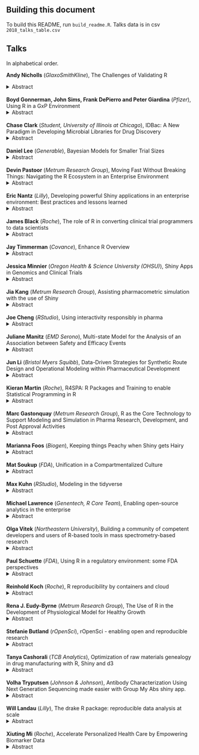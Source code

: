 ## Building this document

To build this README, run `build_readme.R`. Talks data is in csv `2018_talks_table.csv`

## Talks

In alphabetical order.

<strong>Andy Nicholls</strong> (<i>GlaxoSmithKline</i>), The Challenges of Validating R<details><summary>Abstract</summary></p>The first challenge in validating an analytic tool for the pharmaceutical industry is that, despite a formal FDA definition, there is still no cross-industry agreement on what 'validation' really means with respect to an analytic tool. AIMS (Application and Implementation of Methodologies in Statistics), a Special Interest Group within PSI have been attempting to answer this question with respect to R. In doing so we recently received approval from the R Consortium for an online R package validation repository and are now looking to formalise some early definitions. In this presentation I will walk through some of the challenges that we have identified thus far and outline what we're hoping to achieve with the platform.</p><br>[Slides](https://github.com/rinpharma/2018_presentations/tree/master/talks_folder/2018-Nicholls-The_Challenges_of_Validating_R.pptx)</details><br>
<strong>Boyd Gonnerman, John Sims, Frank DePierro and Peter Giardina</strong> (<i>Pfizer</i>), Using R in a GxP Environment<details><summary>Abstract</summary></p>The Data Science team in Pfizer's Vaccine Research and Development division (VRD) creates and maintains validated applications used during high-throughput clinical testing that enable advanced analytic and reporting requirements. SAS has long been the de-facto standard for analyzing data in a regulated GxP environment. Web deployment of these applications has been the best approach, and Pfizer VRD has developed several mid-tier applications in Java that submit batch SAS processes on a High Performance Computing grid. Pfizer VRD's high level approach is the same across different assay platforms: data are pulled from a combination of electronic files and Oracle databases and analyzed, results are written back to an Oracle database, and electronic output files are made in various formats (e.g. PDF). The regulated nature of Pfizer VRD's work and the difficulty in deploying R-based applications over the web have previously been an impediment to the use of R, but new tools such as RStudio's Shiny Server Pro have helped us overcome those challenges. This presentation focuses on a comparison of the architecture used to deploy our SAS applications and the infrastructure required to deploy R-based applications to meet GxP requirements. Real life examples will be provided to illustrate the usefulness of this platform in a regulated laboratory environment.</p><br>[Slides](https://github.com/rinpharma/2018_presentations/tree/master/talks_folder/2018-Gonnerman-R_in_a_GxP_Environment.pptx)</details><br>
<strong>Chase Clark</strong> (<i>Student, University of Illinois at Chicago</i>), IDBac: A New Paradigm in Developing Microbial Libraries for Drug Discovery<details><summary>Abstract</summary></p>The success of a bacterial drug discovery program can be no greater than the phylogenetic diversity and capacity of those bacteria in the library to produce specialized metabolites (SM). However, the methods used to create bacterial strain libraries have seen little innovation in nearly 80 years. Current practice relies entirely on colony morphology and/or 16S rRNA gene sequencing analysis to decide which isolated strains to retain for addition to a drug discovery library. However, these practices create inefficient libraries plagued with a high degree of taxonomic and chemical redundancy by relying on physical characteristics that have limited correlation with strains' SM, the foundation of drug discovery. Therefore, the development of a platform to rapidly prioritize unknown bacterial strains based on phylogeny and SM would greatly increase the efficiency of the front-end of microbial drug discovery. Our lab has recently developed such a platform, called IDBac, which uses in situ matrix-assisted laser desorption/ionization time-of-flight mass spectrometry (MALDI-TOF MS) to analyze protein and specialized metabolite spectra of single bacterial colonies. Utilizing R and Shiny, alongside state-of-the-art packages and techniques in MALDI processing and data visualization, we created a stand-alone executable program for MALDI-TOF MS bacterial analysis. Using unsupervised learning methods and visualizations we have demonstrated IDBac's capabilities by creating protein and specialized metabolite MS profiles, generating protein MS hierarchical groupings that accurately mirrored phylogenetic groupings and further distinguishing isolates based on inter- and intra-species differences in specialized metabolite production. With the ease of use of modern MALDI instrumentation and interactive, intuitive data exploration, IDBac can rapidly profile up to 384 bacteria in 4 hours. To our knowledge, IDBac is the first attempt to couple in situ MS analyses of protein content and specialized metabolite production and will enable laboratories with access to a MALDI-TOF MS the ability to rapidly create more efficient libraries for their drug discovery programs.</p><br>[Slides](https://github.com/rinpharma/2018_presentations/tree/master/talks_folder/2018-Clark-IDBac.pdf)</details><br>
<strong>Daniel Lee</strong> (<i>Generable</i>), Bayesian Models for Smaller Trial Sizes<details><summary>Abstract</summary></p>Precision medicine typically refers to the development of drugs and other interventions for individual patients. But how do you assess efficacy and make predictions in this extreme small data regime?
The Bayesian framework is ideal for this type of inference as it allows us to combine population and personal effects in a principled way and make predictions for both groups and individuals. The inferences are further improved when we introduce mechanistically inspired components into the modeling framework.
I'll talk about building pharma models in the small data regime and how we use Stan (a statistical modeling language for Bayesian inference) with R for analysis.</p><br>[Slides](https://github.com/rinpharma/2018_presentations/tree/master/talks_folder/2018-Lee-Bayesian_models_for_smaller_trial_sizes.pdf)</details><br>
<strong>Devin Pastoor</strong> (<i>Metrum Research Group</i>), Moving Fast Without Breaking Things: Navigating the R Ecosystem in an Enterprise Environment<details><summary>Abstract</summary></p>Despite the explosive growth and adoption of R globally, concerns over how to qualify and administrate R continues to echo in discussions about use in regulated environments. In this talk, I'll discuss the how to bridge the conceptual tenants of reproducibility, traceability, and accuracy to robust, yet agile, implementations such that and organization can maintain validated systems without imposing the shackles found in traditional validated environments. Furthermore, I will discuss a number of design elements specific to the open-source R ecosystem, such as using packages from CRAN and github, and cover how to embrace these, while responsibly managing risk in enterprise environments.</p><br>[Slides](https://github.com/rinpharma/2018_presentations/tree/master/talks_folder/2018-Pastoor-Moving_Fast_without_Breaking_Things.pdf)</details><br>
<strong>Eric Nantz</strong> (<i>Lilly</i>), Developing powerful Shiny applications in an enterprise environment: Best practices and lessons learned<details><summary>Abstract</summary></p>Recent advances in the Shiny ecosystem boost the scale and scope of serious enterprise-wide web applications. More specifically, it is entirely possible to utilize key features of Shiny Server Professional and additional R packages such as shinyjs, DT, and batchtools to build Shiny applications that supports session management, high-performance computing, and reproducibility in a friendly and logical interface. Additionally, the shinytest package enables a robust workflow for developing applications efficiently, as well as being an important component to automate a validation testing framework. In this talk, I will share examples of key features and lessons learned in creating a technically powerful shiny application that integrates these pieces together.</p><br>[Slides](http://rpodcast.gitlab.io/rpharma2018/)</details><br>
<strong>James Black</strong> (<i>Roche</i>), The role of R in converting clinical trial programmers to data scientists<details><summary>Abstract</summary></p>In 3 years Real World Data Science Analytics in Roche/Genentech transitioned from a small team of former clinical trial programmers supporting a real world evidence team to become the largest department within the Personalised Healthcare (PHC) Centre of Excellence. This transition was driven by industry-wide acknowledgement of the growing importance of leveraging analytics to support PHC, but this change necessitated radical changes in workflows and competencies. To adapt to this change, the team has moved from using a single proprietary software (SAS) to becoming an open source-focused, R based but increasingly programming language agnostic, department. A core driver of this transition was the development of an internal suite of R packages that handled markdown templates and database access through to wrappers for common plots and documenting git hashes of all code used. Bringing this diverse set of tools into a coherent eco-system is a meta-package modelled on the tidyverse.</p><br>[Slides](https://phcanalytics.github.io/slides/aboutus/RinPharma2018/)</details><br>
<strong>Jay Timmerman</strong> (<i>Covance</i>), Enhance R Overview<details><summary>Abstract</summary></p>Recruitment models for clinical trials are notoriously difficult to build due to many complex factors within a study. With input from experienced practitioners, we have built an interactive tool to allow individuals to build complex recruitment models using the R/Shiny framework. The Tool Enhance R, our platform for study modeling, was ported from an Excel-based tool to the R/Shiny platform to increase model development speed, expand capability and drive transparency into model development. The tool allows users to specify critical model attributes (i.e. country site distribution, recruitment/activation rates, country-specific vacations), and provide instantaneous feedback that changes have on a model's probability of success. Using the RStudio Connect platform, we are able to grant multi-level access to users through a single web interface. Model development is tracked by exporting results to a SharePoint site and logging versions for future review/auditing. This gives significant levels of transparency on how a model was created and evolved over time. For web analytics, we used Piwik, and internal web analytics platform, to monitor how users navigate through the platform and identify browsing behavior. The application was built upon the Shiny Dashboard framework and leverages many visualization packages, including Plotly, Timevis, ggplot2 and many more. Many challenges arose in its develop, from controlling over-zealous user clicks causing out of control execution, to integrating service account execution of apps to facilitate centralized data control. This project pushed the limits of what the R/Shiny platform is capable of and demonstrates how data scientists can build useful solutions.</p><br>[Slides](https://github.com/rinpharma/2018_presentations/tree/master/talks_folder/2018-Timmerman-Enhance_R.pptx)</details><br>
<strong>Jessica Minnier</strong> (<i>Oregon Health & Science University (OHSU)</i>), Shiny Apps in Genomics and Clinical Trials<details><summary>Abstract</summary></p>R Shiny has revolutionized the way statisticians and analysts distribute analytic results and research methods. We can easily build interactive web tools that enhance data visualization and facilitate data and information sharing. Shiny apps can empower non-statisticians to explore and visualize their data or perform their own analyses with methods we develop. Harnessing this power, R users have developed Shiny apps for visualizing clinical trials and pharmaceutical data, as well as applications that aid in study design and analysis. I will present examples of how Shiny can be used in many stages of the drug development process and discuss the challenges as well as benefits of incorporating these tools in pharmaceutical workflows.</p><br>[Slides](https://jminnier-talks.netlify.com/2018_08_rpharma_shiny/minnier_rpharma2018.html)</details><br>
<strong>Jia Kang</strong> (<i>Metrum Research Group</i>), Assisting pharmacometric simulation with the use of Shiny<details><summary>Abstract</summary></p>During the drug development, pharmacometric models are often built to characterize and understand drug efficacy and safety. Simulations based on these models can assist drug development and quantitative decision making. However, computation can be time-consuming and communication with the project team may not be productive.
Shiny applications are developed as a simulation tool which allows rapid real-time simulations based on user-selected inputs and dynamic visualization of the results. It provides an easy access to individuals with no specific background of modeling and simulation. In the talk, I will present some case studies where the shiny application was used to perform simulations and facilitate the communication with decision makers.</p><br>[Slides](https://github.com/rinpharma/2018_presentations/tree/master/talks_folder/2018-Kang-Assisting_Pharmacometric_Simulation_with_the_Use_of_Shiny.pdf)</details><br>
<strong>Joe Cheng</strong> (<i>RStudio</i>), Using interactivity responsibly in pharma<details><summary>Abstract</summary></p>Shiny is a package for turning analyses written in R into interactive web applications. This capability has obvious applications in pharma, as it lets R users build interactive apps for their collaborators to explore models or results, or to automate workflows. However, the interactivity of Shiny apps is a double-edged sword, as it introduces challenges to the traceability and reproducibility of your analysis. To use interactive applications in pharma responsibly, these challenges must be addressed. In this talk, I'll look at some of the tools and techniques you can use in Shiny to deal with these challenges head-on.</p><br>[Slides](https://speakerdeck.com/jcheng5/using-shiny-responsibly-in-pharma)</details><br>
<strong>Juliane Manitz</strong> (<i>EMD Serono</i>), Multi-state Model for the Analysis of an Association between Safety and Efficacy Events<details><summary>Abstract</summary></p>Safety and efficacy data in clinical trials are mostly analyzed separately. However, especially the treatment of life-threatening disease such as cancer requires a good understanding of benefit and associated risks to make an informed therapy decision for an individual patient. Recently approved immunotherapeutic drugs in oncology are associated with potential side effects such as immune-related hypothyroidism, rash and colitis. There is some biological reasoning that the occurrence of immune-related adverse events and corresponding management may compromise the drug response. On the other hand, it has been observed that patients responding to treatment might face a higher likelihood of adverse drug reactions. A multi-state model is able to explore these hypotheses and offers the opportunity of insights into potential associations while addressing some of the methodological challenges. For example, the necessity of a time-dependent approach to accommodate the fact that safety and efficacy events can occur throughout the treatment. Moreover, longer treatment duration can impact simultaneously the likelihood of efficacy as well as safety events, i.e., introducing immortal time bias. The multistate model is able to unfold this spurious correlation. We present an approach for analysis and exemplify the methodology with simulated data.</p><br>[Slides](https://github.com/rinpharma/2018_presentations/tree/master/talks_folder/2018-Manitz-Association_between_Safety_and_Efficacy_Events.pdf)</details><br>
<strong>Jun Li</strong> (<i>Bristol Myers Squibb</i>), Data-Driven Strategies for Synthetic Route Design and Operational Modeling within Pharmaceutical Development<details><summary>Abstract</summary></p>Decision analysis balancing both data analytics and human gut feeling is critical in designing efficient routes to synthesize new, complex small molecules.  This challenge is faced by any organization seeking to deliver modern pharmaceutical compounds to patients in a prompt manner. In this presentation, we highlight the incorporation of data science approaches using R to develop metrics that aid in the development process:  current complexity, risk quantification, and process efficiency forecasting.  Current complexity is a metric established from human insights that assesses a molecule's complexity in the context of capability, tracking the 'current' complexity of a given molecule over time and enabling the quantitative assessment of a new route or process.  Risk quantification utilizes a Bayesian framework to quantify risk from real data and operational patterns, at both the project and portfolio level, for assessing the delivery risk of early candidate nomination assets in areas such as FTE resource modeling.  Process efficiency can be estimated with a predictive analytics framework capable of quantifying the probable efficiency of a proposed synthesis or benchmarking the outcome performance of the developed process, thereby minimizing the environmental impact of pharmaceutical production.  These strategies have been effectively used to aid the decision-making processes for pharmaceutical R&D.</p><br>[Slides](https://github.com/rinpharma/2018_presentations/tree/master/talks_folder/2018-Li-Synthetic_Route_Design_and_Operational_Modeling.pptx)</details><br>
<strong>Kieran Martin</strong> (<i>Roche</i>), R4SPA: R Packages and Training to enable Statistical Programming in R<details><summary>Abstract</summary></p>R is a very powerful tool for performing statistical programming, but has had a lower uptake in the life sciences when compared to SAS. As a result, many of the packages created for R are not focused on the type of tasks Statistical Programmers do. In this talk I introduce several packages and in house training we are developing to aid regulatory outputs. The R packages include rcompare, a package to allow comparison of datasets, analogous to proc compare in SAS, and r4spa which allows outputs to be in the correct format for production. Each package solves a problem particular to the life sciences, and is intended to improve uptake of R usage within the industry. Similarly, to the R packages, the training is focused on providing examples of actual work, so that users of the training will be able to immediately apply their knowledge.</p><br>[Slides](https://kieranjmartin.github.io/R4SPA-talk/r4spa.html)</details><br>
<strong>Marc Gastonquay</strong> (<i>Metrum Research Group</i>), R as the Core Technology to Support Modeling and Simulation in Pharma Research, Development, and Post Approval Activities<details><summary>Abstract</summary></p>Since its foundation in 2004, Metrum Research Group has relied on R as the core technology and central framework for all of the company's biomedical modeling and simulation (M&S) service activities, spanning more than 475 projects with 150+ different sponsors. Projects include pharmacokinetic-pharmacodynamic modeling, quantitative systems pharmacology models, simulation-based trial design evaluations, disease progression and patient population modeling, model-based meta analysis of competitor data, model-based comparative effectiveness assessments, and data management activities, etc., all within a regulated environment. Analyses were conducted in R or via other software tools which are managed via R scripts, functions, or packages. Key deliverables of M&S projects are routinely provided as R packages or interactive simulation applications, driven by R (and R Shiny). R has also been an essential component of Metrum's vision for Open Science in biomedical M&S, allowing for accessibility and reproducibility of platform models developed for multiple disease areas.</p><br>[Slides](https://github.com/rinpharma/2018_presentations/tree/master/talks_folder/2018-Gastonguay-Modeling_and_Simulation_in_Pharma.pdf)</details><br>
<strong>Marianna Foos</strong> (<i>Biogen</i>), Keeping things Peachy when Shiny gets Hairy<details><summary>Abstract</summary></p>Shiny is a popular R package that lets users develop interactive web applications using just R code. The ease of use and downstream boost in productivity mean that working with Shiny can kick off a rapid request-implementation-inspiration-request cycle. Designing your applications with an eye toward future expansion can save time and reduce human error in the long term.</p><br>[Slides](https://github.com/rinpharma/2018_presentations/tree/master/talks_folder/2018-Foos-Keeping_Things_Peachy_When_Shiny_Gets_Hairy.pptx)</details><br>
<strong>Mat Soukup</strong> (<i>FDA</i>), Unification in a Compartmentalized Culture<details><summary>Abstract</summary></p>When it comes to analytics of data collected in medical research, today's culture is compartmentalized - not only across institutions, but even within institutions. Such a culture stagnates analytical development and limits the ability to fully master the data thereby reducing the effectiveness in communicating clinical information to stakeholders. A unified culture can exist - statisticians, programmers, and clinicians need to speak to each other; regulatory agencies, pharmaceutical companies, and academics need to speak to each other. Once everyone comes together to discuss how the medical research data should be collected, interrogated and presented; analytics can be developed and shared within and across institutions. From an analytics perspective, nothing new needs to be developed, solutions are already available - many of them free. We just need to come together and start talking. So let's talk.</p><br>[Slides](https://github.com/rinpharma/2018_presentations/tree/master/talks_folder/2018-Soukup-Unification_in_Compartmentalized_Culture.pptx)</details><br>
<strong>Max Kuhn</strong> (<i>RStudio</i>), Modeling in the tidyverse<details><summary>Abstract</summary></p>The tidyverse (tidyverse.org) is an opinionated collection of R packages designed for data science. All packages share an underlying design philosophy, grammar, and data structures. The packages primarily consist of tools for data ingest, manipulation, and visualization. In the last year or so, Rstudio and others have been creating a set of packages focused on the modeling process. In this talk, we will introduce the tidyverse and illustrate these new tools whose goals are to: simplify the modeling process, encourage empirical validation and good methodology, and to enable a wider variety of approaches.</p><br>[Slides](http://appliedpredictivemodeling.com/blog/rpharma18)</details><br>
<strong>Michael Lawrence</strong> (<i>Genentech, R Core Team</i>), Enabling open-source analytics in the enterprise<details><summary>Abstract</summary></p>The open-source analytics community is driving innovation in precompetitive spaces like statistical methodology, reproducibility approaches, visualization techniques, and scaling strategies. The diverse and rapdily evolving ecosystem of open-source tools and standards stands in contrast with the disposition of the enterprise towards stability, standardization, and reliability. This talk will present the policies and frameworks we have developed at Genentech to enable internal scientists to responsibly leverage open-source tools and to participate in the community process through their own contributions.</p><br>[Slides](https://github.com/rinpharma/2018_presentations/tree/master/talks_folder/2018-Lawrence-Enabling_open_source_analytics_in_the_enterprise.pdf)</details><br>
<strong>Olga Vitek</strong> (<i>Northeastern University</i>), Building a community of competent developers and users of R-based tools in mass spectrometry-based research<details><summary>Abstract</summary></p>The R-based ecosystem, and its open-source methods for data manipulation, modeling and interpretation, is key for effective and reproducible research. This is certainly true in experiments relying on quantitative mass spectrometry. This relatively new and rapidly evolving field must overcome many sources of unwanted variation. It has many unsolved challenges, both in the appropriate use of the existing methods and tools, and in developing methods that address specialized problems.
This talk will illustrate our R-based efforts to promote sound statistical practice, and build a community of competent practitioners. First, we will present Cardinal, a comprehensive tool for quantitative mass spectrometry-based imaging, as well as MSstats, a general but flexible framework for mass spectrometry-based proteomics. We will highlight the importance of these tools for pharmaceutical research in an example of statistical characterization of therapeutic protein modifications. Second, we will detail our efforts of building a community of competent users through a world-wide series of short courses, intended for experimentalists and computational scientists alike.</p><br>[Slides](https://github.com/rinpharma/2018_presentations/tree/master/talks_folder/2018-Vitek-R_Based_Tools_in_Mass_Spectrometry_Research.pdf)</details><br>
<strong>Paul Schuette</strong> (<i>FDA</i>), Using R in a regulatory environment: some FDA perspectives<details><summary>Abstract</summary></p>The United States Food and Drug Administration (FDA) uses a variety of statistical software packages for review and research. This presentation will focus on the uses of R in the Center for Drug Evaluation and Research (CDER), including graphics for labels, Bayesian designs and analyses, simulations, machine learning, data quality and data integrity efforts, as well as interactive visualizations using R Shiny. Some of the challenges with using R will be discussed, as well as advantages of using R to collaborate with colleagues in industry and academe through Cooperative Research and Development Agreements (CRADAs), Broad Agency Agreements (BAAs), and working groups associated with professional societies (ASA, DIA, PhUSE).</p><br>[Slides](https://github.com/rinpharma/2018_presentations/tree/master/talks_folder/2018-Schuette-R_in_a_Regulatory_Environment.pptx)</details><br>
<strong>Reinhold Koch</strong> (<i>Roche</i>), R reproducibility by containers and cloud<details><summary>Abstract</summary></p>R is pretty good in backwards compatibility but still reproducing analysis even given script and data can be a challenge as packages, R, and math libraries keep evolving. www.rocker-project.org offers among other things version-stable R in docker (Rocker) images. A small example will be presented how this allows on any docker runtime environment to execute analysis with highest reproducibility. Such environments are part of all major commercial cloud providers but also allow on-premises installations.</p><br>[Slides](https://github.com/rinpharma/2018_presentations/tree/master/talks_folder/2018-Koch_Reproducibility_by_Containers_and_Cloud.pdf)</details><br>
<strong>Rena J. Eudy-Byrne</strong> (<i>Metrum Research Group</i>), The Use of R in the Development of Physiological Model for Healthy Growth<details><summary>Abstract</summary></p>A physiologically-based mathematical model was developed as a series of ordinary differential equations to describe compositional changes (in fat and fat-free mass, FM & FFM) due to metabolizable energy exchanges in babies from birth to 2 years in low-to-middle income countries.(1)  The objective of this work was to identify potential biomarkers for future intervention studies, identify when to intervene to protect and/or rescue growth in individuals suffering from malnutrition, and to identify which of these individuals would be more or less likely to respond to a nutritional intervention.
A translation of this model (155 parameters and 26 compartments) using  R and the open-source mrgsolve package(2) provided an  efficient platform for  multi-parameter optimization, as required during additional model development and for subsequent simulations.  For comparison, a 8.62 seconds simulation with viral and bacterial infections (no interventions) in the R/mrgsolve implementation required 226 seconds in Matlab.  Model translation to R also enabled simulations with a Shiny App, allowing users to simulate individual infant phenotypes and infection events and visualize growth and energy levels over time, relative to healthy (WHO) standards.
The model currently also includes a relatively simple implementation of persistent antibiotic therapy with a potential for inclusion of drug exposure-related effects, i.e. through a pharmacokinetic (PK) model, to describe effects of antiviral or antibiotic therapy.  The challenge to this development is the scarcity of available data describing this therapy in malnourished children that would be needed for model calibration.  Further development of the model includes linking to other systems models such Mother-fetus energy exchange or PBPK mother-fetus models, to enable simulations of growth beginning at gestation.
References:
1.) Bill & Melinda Gates Foundation Healthy birth, growth and development knowledge integration (HBGDki) project provided access to data and also funded this work. Model was developed by Mike Morimoto and Lyn Powell.
2.) Kyle T Baron (2018). mrgsolve: Simulate from ODE-Based Population PK/PD and Systems Pharmacology Models. R package version 0.8.12. https://CRAN.R-project.org/package=mrgsolve</p><br>[Slides](https://github.com/rinpharma/2018_presentations/tree/master/talks_folder/2018-Byrne-Physiological_Model_for_Healthy_Growth.html)</details><br>
<strong>Stefanie Butland</strong> (<i>rOpenSci</i>), rOpenSci - enabling open and reproducible research<details><summary>Abstract</summary></p>The rOpenSci project is a non-profit initiative founded as a grassroots effort in 2011. We have evolved into a truly global community of researchers and data scientists who are R users and developers from a wide range of disciplines. rOpenSci advocates for a culture of open and reproducible research. We do this by creating technical infrastructure in the form of carefully vetted, staff- and community-contributed R software tools that lower barriers to working with scientific data sources on the web. We have developed a highly successful model for peer review of scientific software that provides transparent, constructive and collegial review of R packages.
Our community is our best asset. We are building social infrastructure in the form of a welcoming and diverse community. rOpenSci.org hosts blog posts by authors and reviewers of onboarded packages to share both functionality and lessons learned; we promote these on social media to bring their work to a wider audience. Our discussion forum, community calls and annual hackathon-flavored unconference are designed to share best practices and to build a trust network for the often challenging discussions about doing research more reproducibly.</p><br>[Slides](https://github.com/rinpharma/2018_presentations/tree/master/talks_folder/2018-Butland-rOpenSci_Enabling_Open_and_Reproducible_Research.pdf)</details><br>
<strong>Tanya Cashorali</strong> (<i>TCB Analytics</i>), Optimization of raw materials genealogy in drug manufacturing with R, Shiny and d3<details><summary>Abstract</summary></p>Failure to thoroughly review discrepancies and deviations in drug manufacturing is consistently one of the top citations in FDA inspectional observations. Learn how a leading biotechnology organization successfully replaced an inefficient, manual inspection process with a genealogy visualization and inspection solution to optimize drug manufacturing quality control. This session will cover implementation approaches and lessons learned in data mapping, technology selection, visualization development, and predictive model generation.</p><br>[Slides](https://github.com/rinpharma/2018_presentations/tree/master/talks_folder/2018-Cashorali-Optimization_of_raw_materials_genealogy_in_drug_manufacturing.pdf)</details><br>
<strong>Volha Tryputsen</strong> (<i>Johnson & Johnson</i>), Antibody Characterization Using Next Generation Sequencing made easier with Group My Abs shiny app.<details><summary>Abstract</summary></p>Next-generation sequencing (NGS), phage display technology and high throughput capacities enables biologists in drug discovery to characterize antibodies (Abs) based on their HCDR3 sequences and further group them into families before moving to hit-to-lead stage of drug discovery and development. This enables diversification of Ab portfolio and insures back up options if Ab candidate fails. However, there was no method or software available in-house to support Ab discovery with capacities to apply biophysical rules to classify the sequences. 
Shiny app "Group My Abs" was developed to apply biophysical properties for Ab characterization to the NGS data. Several Multiple Sequence Alignment algorithms implemented in the app enable sequence comparability. A method was developed to evaluate differences between comparable sequences and subsequently classify sequences into families. The app provides custom-made and interactive data visualization, enables refined Ab classification in a mathematical manner, considerably increases efficiency and insures reproducibility. This all decreases bias and enables informative decision making during the hit-to-lead stage in biologics drug discovery.</p><br>[Slides](https://github.com/rinpharma/2018_presentations/tree/master/talks_folder/2018-Tryputsen-Antibody_Characterization_NGS_Group_My_Abs.pdf)</details><br>
<strong>Will Landau</strong> (<i>Lilly</i>), The drake R package: reproducible data analysis at scale<details><summary>Abstract</summary></p>The drake package is a general-purpose workflow manager for data-driven tasks in R, with applications in the pharmaceutical industry ranging from tailored medicine to clinical trial simulation and beyond. Drake rebuilds intermediate data objects when their dependencies change, and it skips work when the results are already up to date. Not every runthrough starts from scratch, and completed workflows have tangible evidence of reproducibility. Drake is more scalable than knitr, more thorough than memoization, and more R-focused than other pipeline toolkits such as GNU Make, remake, and snakemake.</p><br>[Slides](https://wlandau.github.io/drake-talk/)</details><br>
<strong>Xiuting Mi</strong> (<i>Roche</i>), Accelerate Personalized Health Care by Empowering Biomarker Data<details><summary>Abstract</summary></p>In Pharmaceutical industry, personalized patient care is about having access to traditional and new data sources including comprehensive diagnostic data, sensor data, real-world data, etc., applying traditional and advanced analytics like machine learning to create meaningful insights, and then realizing value from those insights for smarter and more efficient research and development (R&D) and improving patient access and personalized patient care. Biomarker research is a key component of the PHC Strategy, complementing efforts to access high-dimensional genomics data and conducting appropriated analysis using right tools differentiate from those for current well-established clinical trials. This paper, in perspective of R&D, describes the close collaboration between China Oncology Biomarker Data group (OBD China) and Product Development Biometrics (PDB) expertise, from sample collection, lab process in biomarker stand-alone studies to meaningful results mainly conducted in R, which enables to prioritize molecule development, inform the design of specific trials and identify R&D opportunities for regional diseases.</p><br>[Slides](https://github.com/rinpharma/2018_presentations/tree/master/talks_folder/2018-Mi-Accelerate_PHC_by_Empowering_Biomarker_Data.pptx)</details><br>
